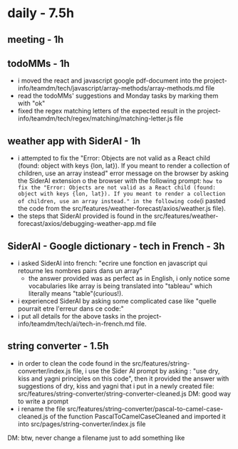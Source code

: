# daily - 7.5h

## meeting - 1h

## todoMMs - 1h
* i moved the react and javascript google pdf-document into the project-info/teamdm/tech/javascript/array-methods/array-methods.md file
* read the todoMMs' suggestions and Monday tasks by marking them with "ok"
* fixed the regex matching letters of the expected result in the project-info/teamdm/tech/regex/matching/matching-letter.js file
  
## weather app with SiderAI - 1h
* i attempted to fix the "Error: Objects are not valid as a React child (found: object with keys {lon, lat}). If you meant to render a collection of children, use an array instead" error message on the browser by asking the SiderAI extension o the browser with the following prompt: `how to fix the "Error: Objects are not valid as a React child (found: object with keys {lon, lat}). If you meant to render a collection of children, use an array instead." in the following code`(i pasted the code from the src/features/weather-forecast/axios/weather.js file). 
* the steps that SiderAI provided is found in the src/features/weather-forecast/axios/debugging-weather-app.md file

## SiderAI - Google dictionary - tech in French - 3h
* i asked SiderAI into french: "ecrire une fonction en javascript qui retourne les nombres pairs dans un array"
  * the answer provided was as perfect as in English, i only notice some vocabularies like array is being translated into "tableau" which literally means "table"(curious!). 
* i experienced SiderAI by asking some complicated case like "quelle pourrait etre l'erreur dans ce code:"
* i put all details for the above tasks in the project-info/teamdm/tech/ai/tech-in-french.md file.

## string converter - 1.5h
* in order to clean the code found in the src/features/string-converter/index.js file, i use the Sider AI prompt by asking : "use dry, kiss and yagni principles on this code", then it provided the answer with suggestions of dry, kiss and yagni that i put in a newly created file: src/features/string-converter/string-converter-cleaned.js DM: good way to write a prompt
* i rename the file src/features/string-converter/pascal-to-camel-case-cleaned.js of the function PascalToCamelCaseCleaned and imported it into src/pages/string-converter/index.js file

DM: btw, never change a filename just to add something like 